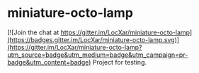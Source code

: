 # miniature-octo-lamp

[![Join the chat at https://gitter.im/LocXar/miniature-octo-lamp](https://badges.gitter.im/LocXar/miniature-octo-lamp.svg)](https://gitter.im/LocXar/miniature-octo-lamp?utm_source=badge&utm_medium=badge&utm_campaign=pr-badge&utm_content=badge)
Project for testing.
